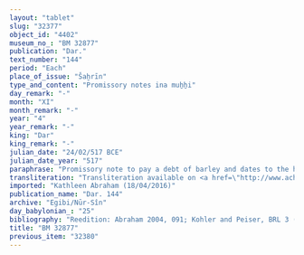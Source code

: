```yaml
---
layout: "tablet"
slug: "32377"
object_id: "4402"
museum_no_: "BM 32877"
publication: "Dar."
text_number: "144"
period: "Each"
place_of_issue: "Šaḫrīn"
type_and_content: "Promissory notes ina muẖẖi"
day_remark: "-"
month: "XI"
month_remark: "-"
year: "4"
year_remark: "-"
king: "Dar"
king_remark: "-"
julian_date: "24/02/517 BCE"
julian_date_year: "517"
paraphrase: "Promissory note to pay a debt of barley and dates to the head of the Egibi family. Pledge renewal.<br /> Concerns 297.3.0 kor of dates and 11.2.3 kor of barley that <strong>B</strong> owes to <strong>A</strong>. <strong>B</strong> should deliver the barley in Ayyar (II) and the dates in Ta&scaron;rīt (VII) of the 5<sup>th</sup> year. Delivery should be in one instalment in <strong>A</strong>&#39;s house according to the latter&rsquo;s measure. <strong>B</strong>&rsquo;s part in an orchard (<em>eqlu zaqpu</em>) and grain field (<em>p&icirc; &scaron;ulpi</em>) at the Borsippa Canal that he shares with (<em>zittu</em>) <strong>C</strong>, his brother, is (still) pledged (<em>ma&scaron;kanu</em>) to <strong>A</strong>. No other creditor shall exercise any rights over it until <strong>A</strong> has received full repayment (<em>&scaron;alāṭu</em>) of his credit claim. Names of 5 witnesses and the scribe<br /> <br /> <strong>A</strong>=Marduk-nāṣir-apli/Itti-Marduk-balāṭu//Egibi;&nbsp;<strong>B</strong>=Rēmūt-Bēl/&Scaron;umu-ukin;&nbsp;<strong>C</strong>=Nab&ucirc;-māku-uṣur"
transliteration: "Transliteration available on <a href=\"http://www.achemenet.com/fr/item/?/3349245==Strassmaier --Inschriften von Darius&l=a&c=1&t=1.4/2/96/1/1655433\" target=\"_blank\">Achemenet</a>"
imported: "Kathleen Abraham (18/04/2016)"
publication_name: "Dar. 144"
archive: "Egibi/Nūr-Sîn"
day_babylonian_: "25"
bibliography: "Reedition: Abraham 2004, 091; Kohler and Peiser, BRL 3 (1894),11f.; Petschow 1956 (NBPf), n.191, 197, 200, 283"
title: "BM 32877"
previous_item: "32380"
---
```

